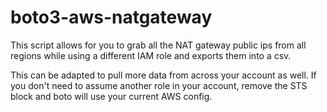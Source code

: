 # boto3-aws-natgateway

This script allows for you to grab all the NAT gateway public ips from all regions while using a different IAM role and exports them into a csv. 

This can be adapted to pull more data from across your account as well. If you don't need to assume another role in your account, remove the STS block and boto will use your current AWS config. 
